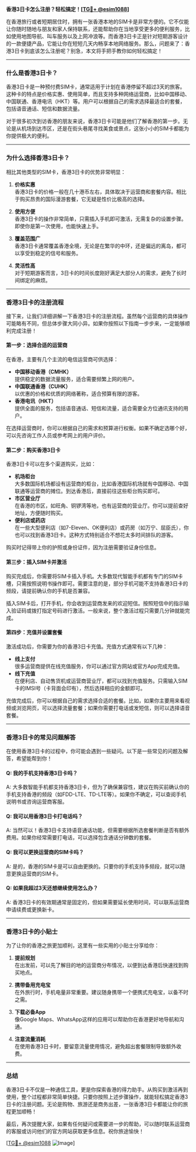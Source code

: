 **香港3日卡怎么注册？轻松搞定！[[TG💪+ @esim1088](https://t.me/s/esim1088)]**

在香港旅行或者短期居住时，拥有一张香港本地的SIM卡是非常方便的。它不仅能让你随时随地与朋友和家人保持联系，还能帮助你在当地享受更多的便利服务，比如使用地图导航、叫车服务以及上网冲浪等。而香港3日卡正是针对短期游客设计的一款便捷产品，它能让你在短短几天内畅享本地网络服务。那么，问题来了：香港3日卡到底该怎么注册呢？别急，本文将手把手教你如何轻松搞定！

---

### **什么是香港3日卡？**
香港3日卡是一种预付费SIM卡，通常适用于计划在香港停留不超过3天的旅客。这种卡的特点是价格实惠、使用简单，而且支持多种网络运营商，比如中国移动、中国联通、香港电讯（HKT）等。用户可以根据自己的需求选择最适合的套餐，包括语音通话、短信和数据流量。

对于很多初次到访香港的朋友来说，香港3日卡可能是他们了解香港的第一步。无论是从机场到达市区，还是在街头巷尾寻找美食或景点，这张小小的SIM卡都能为你提供极大的便利。

---

### **为什么选择香港3日卡？**
相比其他类型的SIM卡，香港3日卡的优势非常明显：

1. **价格实惠**  
   香港3日卡的价格一般在几十港币左右，具体取决于运营商和套餐内容。相比于购买昂贵的国际漫游套餐，它无疑是性价比极高的选择。

2. **使用方便**  
   香港3日卡的操作非常简单，只需插入手机即可激活，无需复杂的设置步骤。即使你是第一次使用，也能快速上手。

3. **覆盖范围广**  
   香港3日卡通常覆盖香港全境，无论是在繁华的中环，还是偏远的离岛，都可以享受到稳定的信号和服务。

4. **灵活性高**  
   对于短期游客而言，3日卡的时间长度刚好满足大部分人的需求，避免了长时间绑定的麻烦。

---

### **香港3日卡的注册流程**
接下来，让我们详细讲解一下香港3日卡的注册流程。虽然每个运营商的具体操作可能略有不同，但总体步骤大同小异。如果你按照以下指南一步步来，一定能够顺利完成注册！

#### **第一步：选择合适的运营商**
在香港，主要有几个主流的电信运营商可供选择：
- **中国移动香港（CMHK）**  
  提供稳定的数据流量服务，适合需要频繁上网的用户。
- **中国联通香港（CUHK）**  
  以优惠的价格和优质的网络著称，适合预算有限的游客。
- **香港电讯（HKT）**  
  提供全面的服务，包括语音通话、短信和流量，适合需要全方位通讯支持的用户。

在选择运营商时，你可以根据自己的需求和预算进行权衡。如果不确定选哪个好，可以先咨询工作人员或参考网上的用户评价。

#### **第二步：购买香港3日卡**
香港3日卡可以在多个渠道购买，比如：
- **机场柜台**  
  大多数国际机场都设有运营商的柜台，比如香港国际机场就有中国移动、中国联通等运营商的摊位。到达香港后，直接前往这些柜台购买即可。
- **市区营业厅**  
  在香港的市区，如旺角、铜锣湾等地，也有运营商的营业厅。你可以提前查好地址，方便随时购买。
- **便利店或药店**  
  在一些大型便利店（如7-Eleven、OK便利店）或药房（如万宁、屈臣氏），你也可以找到香港3日卡。这种方式特别适合不想花太多时间排队的游客。

购买时记得带上你的护照或身份证件，因为注册需要验证身份信息。

#### **第三步：插入SIM卡并激活**
购买完成后，你需要将SIM卡插入手机。大多数现代智能手机都有专门的SIM卡槽，只需按照说明书操作即可。需要注意的是，部分手机可能不支持香港3日卡的频段，请提前确认你的手机是否兼容。

插入SIM卡后，打开手机，你会收到运营商发来的欢迎短信。按照短信中的指示输入验证码或拨打指定号码进行激活。一般来说，整个激活过程只需要几分钟就能完成。

#### **第四步：充值并设置套餐**
激活成功后，你需要为你的香港3日卡充值。充值方式通常有以下几种：
- **线上支付**  
  很多运营商提供在线充值服务，你可以通过官方网站或官方App完成充值。
- **线下充值**  
  在便利店、自动售货机或运营商营业厅，都可以找到充值服务。只需输入SIM卡的IMSI号（卡背面会印有），然后选择相应的金额即可。

充值完成后，你可以根据自己的需求选择合适的套餐。比如，如果你主要用来看视频或浏览网页，可以选择流量套餐；如果你需要打电话或发短信，则可以选择语音套餐。

---

### **香港3日卡的常见问题解答**
在使用香港3日卡的过程中，你可能会遇到一些疑问。以下是一些常见的问题及解答，希望能帮到你！

#### **Q: 我的手机支持香港3日卡吗？**
A: 大多数智能手机都支持香港3日卡，但为了确保兼容性，建议在购买前确认你的手机支持香港的频段（如FDD-LTE、TD-LTE等）。如果你不确定，可以查阅手机说明书或咨询运营商客服。

#### **Q: 我可以用香港3日卡打电话吗？**
A: 当然可以！香港3日卡支持语音通话功能，但需要根据所选套餐判断是否有额外费用。如果你经常需要打电话，可以选择包含通话分钟数的套餐。

#### **Q: 我可以更换运营商的SIM卡吗？**
A: 是的，香港的SIM卡是可以自由更换的。只要你的手机支持多频段，就可以随意更换运营商的SIM卡。

#### **Q: 如果我超过3天还想继续使用怎么办？**
A: 香港3日卡的有效期通常是固定的，但如果需要延长使用时间，可以联系运营商申请续费或更换新卡。

---

### **香港3日卡的小贴士**
为了让你的香港之旅更加顺利，这里有一些实用的小贴士分享给你：
1. **提前规划**  
   在出发前，可以先了解目的地的运营商分布情况，以便到达香港后快速找到购买地点。
   
2. **携带备用充电宝**  
   在外旅行时，手机电量非常重要。建议随身携带一个便携式充电宝，以备不时之需。

3. **下载必备App**  
   像Google Maps、WhatsApp这样的应用可以帮助你在香港更好地导航和沟通。

4. **注意流量消耗**  
   在使用香港3日卡时，要留意流量使用情况，避免超出套餐限制导致额外收费。

---

### **总结**
香港3日卡不仅是一种通信工具，更是你探索香港的得力助手。从购买到激活再到使用，整个过程都非常简单快捷。只要你按照上述步骤操作，就能轻松搞定香港3日卡的注册问题。无论是购物、旅游还是商务出差，一张香港3日卡都能让你的旅程更加顺畅！

最后，再次提醒大家，如果有任何疑问或需要进一步的帮助，可以随时联系运营商的客服或访问他们的官方网站获取更多信息。祝你旅途愉快！

[[TG💪+ @esim1088](https://t.me/s/esim1088) ![Image](https://i.postimg.cc/4NQfJmqS/Snipaste-2025-05-13-00-14-12.png)]